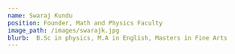 ```yaml
---
name: Swaraj Kundu
position: Founder, Math and Physics Faculty
image_path: /images/swarajk.jpg
blurb:  B.Sc in physics, M.A in English, Masters in Fine Arts
---
```

